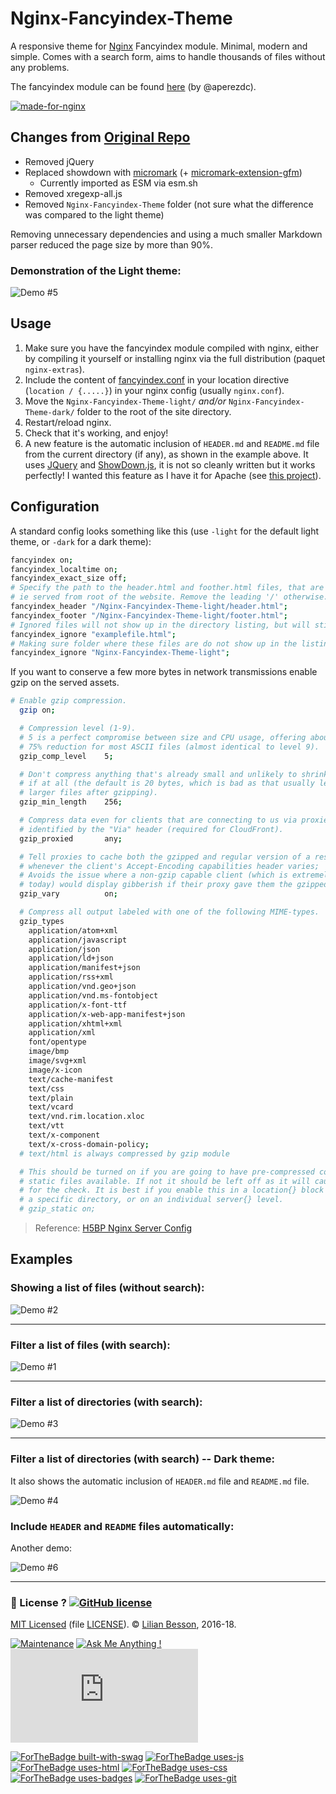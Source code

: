 # Nginx-Fancyindex-Theme
A responsive theme for [Nginx](https://www.nginx.org/) Fancyindex module. Minimal, modern and simple.
Comes with a search form, aims to handle thousands of files without any problems.

The fancyindex module can be found [here](https://github.com/aperezdc/ngx-fancyindex) (by @aperezdc).

[![made-for-nginx](https://img.shields.io/badge/Made%20for-nginx-1f425f.svg)](https://www.nginx.org/)

## Changes from [Original Repo](https://github.com/Naereen/Nginx-Fancyindex-Theme)

- Removed jQuery
- Replaced showdown with [micromark](https://github.com/micromark/micromark) (+ [micromark-extension-gfm](https://github.com/micromark/micromark-extension-gfm))
  - Currently imported as ESM via esm.sh
- Removed xregexp-all.js
- Removed `Nginx-Fancyindex-Theme` folder (not sure what the difference was compared to the light theme)

Removing unnecessary dependencies and using a much smaller Markdown parser reduced the page size by more than 90%.

### Demonstration of the Light theme:
![Demo #5](screenshots/Nginx-Fancyindex-Theme__example5.png "Example of Nginx-Fancyindex-Theme-light")

## Usage

1. Make sure you have the fancyindex module compiled with nginx, either by compiling it yourself or installing nginx via the full distribution (paquet `nginx-extras`).
2. Include the content of [fancyindex.conf](fancyindex.conf) in your location directive (`location / {.....}`) in your nginx config (usually `nginx.conf`).
3. Move the `Nginx-Fancyindex-Theme-light/` *and/or* `Nginx-Fancyindex-Theme-dark/` folder to the root of the site directory.
4. Restart/reload nginx.
5. Check that it's working, and enjoy!
6. A new feature is the automatic inclusion of `HEADER.md` and `README.md` file from the current directory (if any), as shown in the example above. It uses [JQuery](https://jquery.com/) and [ShowDown.js](https://github.com/showdownjs/showdown/), it is not so cleanly written but it works perfectly! I wanted this feature as I have it for Apache (see [this project](https://bitbucket.org/lbesson/autoindex-strapdown)).

## Configuration

A standard config looks something like this (use `-light` for the default light theme, or `-dark` for a dark theme):

```bash
fancyindex on;
fancyindex_localtime on;
fancyindex_exact_size off;
# Specify the path to the header.html and foother.html files, that are server-wise,
# ie served from root of the website. Remove the leading '/' otherwise.
fancyindex_header "/Nginx-Fancyindex-Theme-light/header.html";
fancyindex_footer "/Nginx-Fancyindex-Theme-light/footer.html";
# Ignored files will not show up in the directory listing, but will still be public.
fancyindex_ignore "examplefile.html";
# Making sure folder where these files are do not show up in the listing.
fancyindex_ignore "Nginx-Fancyindex-Theme-light";
```

If you want to conserve a few more bytes in network transmissions enable gzip on the served assets.

```bash
# Enable gzip compression.
  gzip on;

  # Compression level (1-9).
  # 5 is a perfect compromise between size and CPU usage, offering about
  # 75% reduction for most ASCII files (almost identical to level 9).
  gzip_comp_level    5;

  # Don't compress anything that's already small and unlikely to shrink much
  # if at all (the default is 20 bytes, which is bad as that usually leads to
  # larger files after gzipping).
  gzip_min_length    256;

  # Compress data even for clients that are connecting to us via proxies,
  # identified by the "Via" header (required for CloudFront).
  gzip_proxied       any;

  # Tell proxies to cache both the gzipped and regular version of a resource
  # whenever the client's Accept-Encoding capabilities header varies;
  # Avoids the issue where a non-gzip capable client (which is extremely rare
  # today) would display gibberish if their proxy gave them the gzipped version.
  gzip_vary          on;

  # Compress all output labeled with one of the following MIME-types.
  gzip_types
    application/atom+xml
    application/javascript
    application/json
    application/ld+json
    application/manifest+json
    application/rss+xml
    application/vnd.geo+json
    application/vnd.ms-fontobject
    application/x-font-ttf
    application/x-web-app-manifest+json
    application/xhtml+xml
    application/xml
    font/opentype
    image/bmp
    image/svg+xml
    image/x-icon
    text/cache-manifest
    text/css
    text/plain
    text/vcard
    text/vnd.rim.location.xloc
    text/vtt
    text/x-component
    text/x-cross-domain-policy;
  # text/html is always compressed by gzip module

  # This should be turned on if you are going to have pre-compressed copies (.gz) of
  # static files available. If not it should be left off as it will cause extra I/O
  # for the check. It is best if you enable this in a location{} block for
  # a specific directory, or on an individual server{} level.
  # gzip_static on;
```

> Reference: [H5BP Nginx Server Config](https://github.com/h5bp/server-configs-nginx/blob/master/nginx.conf)

## Examples
### Showing a list of files (without search):
![Demo #2](screenshots/Nginx-Fancyindex-Theme__example2.png "Example of Nginx-Fancyindex-Theme")

---

### Filter a list of files (with search):
![Demo #1](screenshots/Nginx-Fancyindex-Theme__example1.png "Example of Nginx-Fancyindex-Theme")

---

### Filter a list of directories (with search):
![Demo #3](screenshots/Nginx-Fancyindex-Theme__example3.png "Example of Nginx-Fancyindex-Theme")

---

### Filter a list of directories (with search) -- Dark theme:
It also shows the automatic inclusion of `HEADER.md` file and `README.md` file.

![Demo #4](screenshots/Nginx-Fancyindex-Theme__example4.png "Example of Nginx-Fancyindex-Theme-dark")

### Include `HEADER` and `README` files automatically:
Another demo:

![Demo #6](screenshots/Nginx-Fancyindex-Theme__example6.png "Example of Nginx-Fancyindex-Theme-light")

---

### :scroll: License ? [![GitHub license](https://img.shields.io/github/license/Naereen/Nginx-Fancyindex-Theme.svg)](https://github.com/Naereen/Nginx-Fancyindex-Theme/blob/master/LICENSE)
[MIT Licensed](https://lbesson.mit-license.org/) (file [LICENSE](LICENSE)).
© [Lilian Besson](https://GitHub.com/Naereen), 2016-18.

[![Maintenance](https://img.shields.io/badge/Maintained%3F-yes-green.svg)](https://GitHub.com/Naereen/Nginx-Fancyindex-Theme/graphs/commit-activity)
[![Ask Me Anything !](https://img.shields.io/badge/Ask%20me-anything-1abc9c.svg)](https://GitHub.com/Naereen/ama)
[![Analytics](https://ga-beacon.appspot.com/UA-38514290-17/github.com/Naereen/Nginx-Fancyindex-Theme/README.md?pixel)](https://GitHub.com/Naereen/Nginx-Fancyindex-Theme/)

[![ForTheBadge built-with-swag](http://ForTheBadge.com/images/badges/built-with-swag.svg)](https://GitHub.com/Naereen/)
[![ForTheBadge uses-js](http://ForTheBadge.com/images/badges/uses-js.svg)](http://ForTheBadge.com)
[![ForTheBadge uses-html](http://ForTheBadge.com/images/badges/uses-html.svg)](http://ForTheBadge.com)
[![ForTheBadge uses-css](http://ForTheBadge.com/images/badges/uses-css.svg)](http://ForTheBadge.com)
[![ForTheBadge uses-badges](http://ForTheBadge.com/images/badges/uses-badges.svg)](http://ForTheBadge.com)
[![ForTheBadge uses-git](http://ForTheBadge.com/images/badges/uses-git.svg)](https://GitHub.com/)

